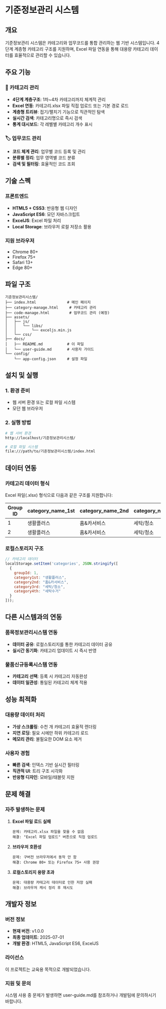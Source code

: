 # 기준정보관리 시스템

## 개요
기준정보관리 시스템은 카테고리와 업무코드를 통합 관리하는 웹 기반 시스템입니다. 4단계 계층형 카테고리 구조를 지원하며, Excel 파일 연동을 통해 대용량 카테고리 데이터를 효율적으로 관리할 수 있습니다.

## 주요 기능

### 📁 카테고리 관리
- **4단계 계층구조**: 1차~4차 카테고리까지 체계적 관리
- **Excel 연동**: 카테고리.xlsx 파일 직접 업로드 또는 기본 경로 로드
- **계층형 트리뷰**: 접기/펼치기 기능으로 직관적인 탐색
- **실시간 검색**: 카테고리명으로 즉시 검색
- **통계 대시보드**: 각 레벨별 카테고리 개수 표시

### 🏷️ 업무코드 관리
- **코드 체계 관리**: 업무별 코드 등록 및 관리
- **분류별 정리**: 업무 영역별 코드 분류
- **검색 및 필터링**: 효율적인 코드 조회

## 기술 스펙

### 프론트엔드
- **HTML5 + CSS3**: 반응형 웹 디자인
- **JavaScript ES6**: 모던 자바스크립트
- **ExcelJS**: Excel 파일 처리
- **Local Storage**: 브라우저 로컬 저장소 활용

### 지원 브라우저
- Chrome 80+
- Firefox 75+
- Safari 13+
- Edge 80+

## 파일 구조
```
기준정보관리시스템/
├── index.html              # 메인 페이지
├── category-manage.html     # 카테고리 관리
├── code-manage.html         # 업무코드 관리 (예정)
├── assets/
│   ├── js/
│   │   └── libs/
│   │       └── exceljs.min.js
│   └── css/
├── docs/
│   ├── README.md           # 이 파일
│   └── user-guide.md       # 사용자 가이드
└── config/
    └── app-config.json     # 설정 파일
```

## 설치 및 실행

### 1. 환경 준비
- 웹 서버 환경 또는 로컬 파일 시스템
- 모던 웹 브라우저

### 2. 실행 방법
```bash
# 웹 서버 환경
http://localhost/기준정보관리시스템/

# 로컬 파일 시스템
file:///path/to/기준정보관리시스템/index.html
```

## 데이터 연동

### 카테고리 데이터 형식
Excel 파일(.xlsx) 형식으로 다음과 같은 구조를 지원합니다:

| Group ID | category_name_1st | category_name_2nd | category_name_3rd | category_name_4th |
|----------|-------------------|-------------------|-------------------|-------------------|
| 1        | 생활플러스         | 홈&카서비스        | 세탁/청소          | 세탁수거           |
| 2        | 생활플러스         | 홈&카서비스        | 세탁/청소          | 입주/이사청소       |

### 로컬스토리지 구조
```javascript
// 카테고리 데이터
localStorage.setItem('categories', JSON.stringify([
  {
    groupId: 1,
    category1st: "생활플러스",
    category2nd: "홈&카서비스", 
    category3rd: "세탁/청소",
    category4th: "세탁수거"
  }
]));
```

## 다른 시스템과의 연동

### 품목정보관리시스템 연동
- **데이터 공유**: 로컬스토리지를 통한 카테고리 데이터 공유
- **실시간 동기화**: 카테고리 업데이트 시 즉시 반영

### 물품신규등록시스템 연동
- **카테고리 선택**: 등록 시 카테고리 자동완성
- **데이터 일관성**: 통일된 카테고리 체계 적용

## 성능 최적화

### 대용량 데이터 처리
- **가상 스크롤링**: 수천 개 카테고리 효율적 렌더링
- **지연 로딩**: 필요 시에만 하위 카테고리 로드
- **메모리 관리**: 불필요한 DOM 요소 제거

### 사용자 경험
- **빠른 검색**: 인덱스 기반 실시간 필터링
- **직관적 UI**: 트리 구조 시각화
- **반응형 디자인**: 모바일/태블릿 지원

## 문제 해결

### 자주 발생하는 문제

1. **Excel 파일 로드 실패**
   ```
   문제: 카테고리.xlsx 파일을 찾을 수 없음
   해결: "Excel 파일 업로드" 버튼으로 직접 업로드
   ```

2. **브라우저 호환성**
   ```
   문제: 구버전 브라우저에서 동작 안 함
   해결: Chrome 80+ 또는 Firefox 75+ 사용 권장
   ```

3. **로컬스토리지 용량 초과**
   ```
   문제: 대용량 카테고리 데이터로 인한 저장 실패
   해결: 브라우저 캐시 정리 후 재시도
   ```

## 개발자 정보

### 버전 정보
- **현재 버전**: v1.0.0
- **최종 업데이트**: 2025-07-01
- **개발 환경**: HTML5, JavaScript ES6, ExcelJS

### 라이선스
이 프로젝트는 교육용 목적으로 개발되었습니다.

### 지원 및 문의
시스템 사용 중 문제가 발생하면 user-guide.md를 참조하거나 개발팀에 문의하시기 바랍니다.